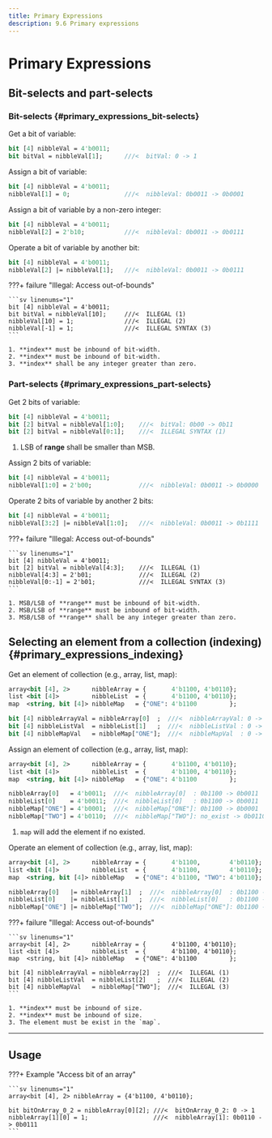 ```yaml
---
title: Primary Expressions
description: 9.6 Primary expressions
---
```


# Primary Expressions
## Bit-selects and part-selects
### Bit-selects {#primary_expressions_bit-selects}
Get a bit of variable:
```sv linenums="1"
bit [4] nibbleVal = 4'b0011;
bit bitVal = nibbleVal[1];      ///<  bitVal: 0 -> 1
```

Assign a bit of variable:
```sv linenums="1"
bit [4] nibbleVal = 4'b0011;
nibbleVal[1] = 0;               ///<  nibbleVal: 0b0011 -> 0b0001
```

Assign a bit of variable by a non-zero integer:
```sv linenums="1"
bit [4] nibbleVal = 4'b0011;
nibbleVal[2] = 2'b10;           ///<  nibbleVal: 0b0011 -> 0b0111
```

Operate a bit of variable by another bit:
```sv linenums="1"
bit [4] nibbleVal = 4'b0011;
nibbleVal[2] |= nibbleVal[1];   ///<  nibbleVal: 0b0011 -> 0b0111
```

???+ failure "Illegal: Access out-of-bounds"

    ```sv linenums="1"
    bit [4] nibbleVal = 4'b0011;
    bit bitVal = nibbleVal[10];     ///<  ILLEGAL (1)
    nibbleVal[10] = 1;              ///<  ILLEGAL (2)
    nibbleVal[-1] = 1;              ///<  ILLEGAL SYNTAX (3)
    ```

    1. **index** must be inbound of bit-width.
    2. **index** must be inbound of bit-width.
    3. **index** shall be any integer greater than zero.


### Part-selects {#primary_expressions_part-selects}
Get 2 bits of variable:
```sv linenums="1"
bit [4] nibbleVal = 4'b0011;
bit [2] bitVal = nibbleVal[1:0];    ///<  bitVal: 0b00 -> 0b11
bit [2] bitVal = nibbleVal[0:1];    ///<  ILLEGAL SYNTAX (1)
```

1. LSB of **range** shall be smaller than MSB.

Assign 2 bits of variable:
```sv linenums="1"
bit [4] nibbleVal = 4'b0011;
nibbleVal[1:0] = 2'b00;             ///<  nibbleVal: 0b0011 -> 0b0000
```

Operate 2 bits of variable by another 2 bits:
```sv linenums="1"
bit [4] nibbleVal = 4'b0011;
nibbleVal[3:2] |= nibbleVal[1:0];   ///<  nibbleVal: 0b0011 -> 0b1111
```

???+ failure "Illegal: Access out-of-bounds"

    ```sv linenums="1"
    bit [4] nibbleVal = 4'b0011;
    bit [2] bitVal = nibbleVal[4:3];    ///<  ILLEGAL (1)
    nibbleVal[4:3] = 2'b01;             ///<  ILLEGAL (2)
    nibbleVal[0:-1] = 2'b01;            ///<  ILLEGAL SYNTAX (3)
    ```

    1. MSB/LSB of **range** must be inbound of bit-width.
    2. MSB/LSB of **range** must be inbound of bit-width.
    3. MSB/LSB of **range** shall be any integer greater than zero.

## Selecting an element from a collection (indexing) {#primary_expressions_indexing}
Get an element of collection (e.g., array, list, map):
```sv linenums="1"
array<bit [4], 2>      nibbleArray = {       4'b1100, 4'b0110};
list <bit [4]>         nibbleList  = {       4'b1100, 4'b0110};
map  <string, bit [4]> nibbleMap   = {"ONE": 4'b1100         };

bit [4] nibbleArrayVal = nibbleArray[0]  ;  ///<  nibbleArrayVal: 0 -> 0b1100
bit [4] nibbleListVal  = nibbleList[1]   ;  ///<  nibbleListVal : 0 -> 0b0110
bit [4] nibbleMapVal   = nibbleMap["ONE"];  ///<  nibbleMapVal  : 0 -> 0b1100
```

Assign an element of collection (e.g., array, list, map):
```sv linenums="1"
array<bit [4], 2>      nibbleArray = {       4'b1100, 4'b0110};
list <bit [4]>         nibbleList  = {       4'b1100, 4'b0110};
map  <string, bit [4]> nibbleMap   = {"ONE": 4'b1100         };

nibbleArray[0]   = 4'b0011;  ///<  nibbleArray[0]  : 0b1100 -> 0b0011
nibbleList[0]    = 4'b0011;  ///<  nibbleList[0]   : 0b1100 -> 0b0011
nibbleMap["ONE"] = 4'b0001;  ///<  nibbleMap["ONE"]: 0b1100 -> 0b0001
nibbleMap["TWO"] = 4'b0110;  ///<  nibbleMap["TWO"]: no_exist -> 0b0110 (1)
```

1. `map` will add the element if no existed.

Operate an element of collection (e.g., array, list, map):
```sv linenums="1"
array<bit [4], 2>      nibbleArray = {       4'b1100,        4'b0110};
list <bit [4]>         nibbleList  = {       4'b1100,        4'b0110};
map  <string, bit [4]> nibbleMap   = {"ONE": 4'b1100, "TWO": 4'b0110};

nibbleArray[0]   |= nibbleArray[1]  ;  ///<  nibbleArray[0]  : 0b1100 -> 0b1110
nibbleList[0]    |= nibbleList[1]   ;  ///<  nibbleList[0]   : 0b1100 -> 0b1110
nibbleMap["ONE"] |= nibbleMap["TWO"];  ///<  nibbleMap["ONE"]: 0b1100 -> 0b1110
```

???+ failure "Illegal: Access out-of-bounds"

    ```sv linenums="1"
    array<bit [4], 2>      nibbleArray = {       4'b1100, 4'b0110};
    list <bit [4]>         nibbleList  = {       4'b1100, 4'b0110};
    map  <string, bit [4]> nibbleMap   = {"ONE": 4'b1100         };

    bit [4] nibbleArrayVal = nibbleArray[2]  ;  ///<  ILLEGAL (1)
    bit [4] nibbleListVal  = nibbleList[2]   ;  ///<  ILLEGAL (2)
    bit [4] nibbleMapVal   = nibbleMap["TWO"];  ///<  ILLEGAL (3)
    ```

    1. **index** must be inbound of size.
    2. **index** must be inbound of size.
    3. The element must be exist in the `map`.

---

## Usage

???+ Example "Access bit of an array"

    ```sv linenums="1"
    array<bit [4], 2> nibbleArray = {4'b1100, 4'b0110};

    bit bitOnArray_0_2 = nibbleArray[0][2]; ///<  bitOnArray_0_2: 0 -> 1
    nibbleArray[1][0] = 1;                  ///<  nibbleArray[1]: 0b0110 -> 0b0111
    ```
